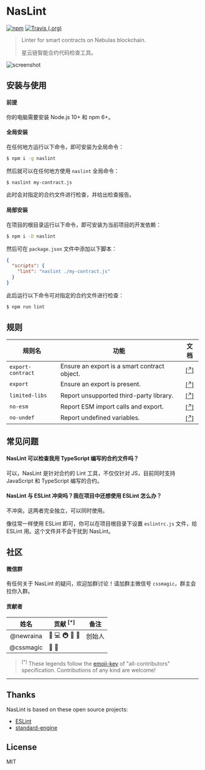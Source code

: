 # NasLint

[![npm](https://img.shields.io/npm/v/naslint.svg?style=popout-square)](https://www.npmjs.com/package/naslint)
[![Travis (.org)](https://img.shields.io/travis/NasaTeam/naslint.svg?style=popout-square)](https://travis-ci.org/NasaTeam/naslint)

> Linter for smart contracts on Nebulas blockchain.
>
> 星云链智能合约代码检查工具。

![screenshot](https://user-images.githubusercontent.com/10708802/46242078-71000d00-c3f6-11e8-9491-abcd4506fdaa.png)

## 安装与使用

#### 前提

你的电脑需要安装 Node.js 10+ 和 npm 6+。

#### 全局安装

在任何地方运行以下命令，即可安装为全局命令：

```sh
$ npm i -g naslint
```

然后就可以在任何地方使用 `naslint` 全局命令：

```sh
$ naslint my-contract.js
```

此时会对指定的合约文件进行检查，并给出检查报告。

#### 局部安装

在项目的根目录运行以下命令，即可安装为当前项目的开发依赖：

```sh
$ npm i -D naslint
```

然后可在 `package.json` 文件中添加以下脚本：

```json
{
  "scripts": {
    "lint": "naslint ./my-contract.js"
  }
}
```

此后运行以下命令可对指定的合约文件进行检查：

```sh
$ npm run lint
```

## 规则

| 规则名            | 功能                                         |                                                     文档                                                      |
| ----------------- | -------------------------------------------- | :-----------------------------------------------------------------------------------------------------------: |
| `export-contract` | Ensure an export is a smart contract object. | [[<sup>↗</sup>]](https://github.com/NasaTeam/eslint-plugin-nebulas/blob/master/docs/rules/export-contract.md) |
| `export`          | Ensure an export is present.                 |     [[<sup>↗</sup>]](https://github.com/NasaTeam/eslint-plugin-nebulas/blob/master/docs/rules/export.md)      |
| `limited-libs`    | Report unsupported third-party library.      |  [[<sup>↗</sup>]](https://github.com/NasaTeam/eslint-plugin-nebulas/blob/master/docs/rules/limited-libs.md)   |
| `no-esm`          | Report ESM import calls and export.          |     [[<sup>↗</sup>]](https://github.com/NasaTeam/eslint-plugin-nebulas/blob/master/docs/rules/no-esm.md)      |
| `no-undef`        | Report undefined variables.                  |                           [[<sup>↗</sup>]](https://eslint.org/docs/rules/no-undef)                            |

## 常见问题

#### NasLint 可以检查我用 TypeScript 编写的合约文件吗？

可以，NasLint 是针对合约的 Lint 工具，不仅仅针对 JS，目前同时支持 JavaScript 和 TypeScript 编写的合约。

#### NasLint 与 ESLint 冲突吗？我在项目中还想使用 ESLint 怎么办？

不冲突。这两者完全独立，可以同时使用。

像往常一样使用 ESLint 即可，你可以在项目根目录下设置 `eslintrc.js` 文件，给 ESLint 用。这个文件并不会干扰到 NasLint。

## 社区

#### 微信群

有任何关于 NasLint 的疑问，欢迎加群讨论！请加群主微信号 `cssmagic`，群主会拉你入群。

#### 贡献者 <a name="contributors">&nbsp;</a>

|   姓名    | 贡献 <sup>[*]</sup> | 备注   |
| :-------: | ------------------- | ------ |
| @newraina | 🤔 💻 🚇 🔌 📖      | 创始人 |
| @cssmagic | 🤔 📖               |

> <sup>[*]</sup> These legends follow the [emoji-key](https://github.com/kentcdodds/all-contributors#emoji-key) of "all-contributors" specification. Contributions of any kind are welcome!

---

## Thanks

NasLint is based on these open source projects:

- [ESLint](https://eslint.org/)
- [standard-engine](https://github.com/standard/standard-engine)

## License

MIT
